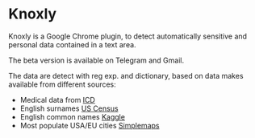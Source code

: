# Knoxly

Knoxly is a Google Chrome plugin, to detect automatically sensitive and personal data contained in a text area.

The beta version is available on Telegram and Gmail.

The data are detect with reg exp. and dictionary, based on data makes available from different sources:
- Medical data from [ICD](http://www.salute.gov.it/portale/temi/p2_6.jsp?lingua=italiano&id=1982&area=statisticheSSN&menu=definizioni)
- English surnames [US Census](https://www.census.gov/topics/population/genealogy/data/2010_surnames.html)
- English common names [Kaggle](https://www.kaggle.com/kaggle/us-baby-names)
- Most populate USA/EU cities [Simplemaps](https://simplemaps.com/data/world-cities)

